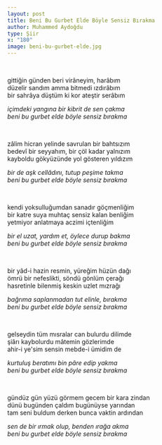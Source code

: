 ```yaml
---
layout: post
title: Beni Bu Gurbet Elde Böyle Sensiz Bırakma
author: Muhammed Aydoğdu
type: Şiir
x: "180"
image: beni-bu-gurbet-elde.jpg
---
```


<br/>

gittiğin günden beri virâneyim, harâbım  
düzelir sandım amma bitmedi ızdırâbım  
bir sahrâya düştüm ki kor ateştir serâbım  

*içimdeki yangına bir kibrit de sen çakma  
beni bu gurbet elde böyle sensiz bırakma*  

<br/>

zâlim hicran yelinde savrulan bir bahtsızım  
bedevî bir seyyahım, bir çöl kadar yalnızım  
kayboldu gökyüzünde yol gösteren yıldızım  

*bir de aşk cellâdını, tutup peşime takma  
beni bu gurbet elde böyle sensiz bırakma*  

<br/>

kendi yoksulluğumdan sanadır göçmenliğim  
bir katre suya muhtaç sensiz kalan benliğim  
yetmiyor anlatmaya aczimi içtenliğim  

*bir el uzat, yardım et, öylece durup bakma  
beni bu gurbet elde böyle sensiz bırakma*  

<br/>

bir yâd-i hazin resmin, yüreğim hüzün dağı  
ömrü bir nefeslikti, söndü gönlüm çerağı  
hasretinle bilenmiş keskin uzlet mızrağı  

*bağrıma saplanmadan tut elinle, bırakma  
beni bu gurbet elde böyle sensiz bırakma*  

<br/>

gelseydin tüm mısralar can bulurdu dilimde  
şiârı kaybolurdu mâtemin gözlerimde  
ahir-i ye'sim sensin mebde-i ümidim de  

*kurtuluş beratımı bin pâre edip yakma  
beni bu gurbet elde böyle sensiz bırakma*  

<br/>

gündüz gün yüzü görmem gecem bir kara zindan  
dünü bugünden çaldım bugünüyse yarından  
tam seni buldum derken bunca vaktin ardından  

*sen de bir ırmak olup, benden ırağa akma  
beni bu gurbet elde böyle sensiz bırakma*  
